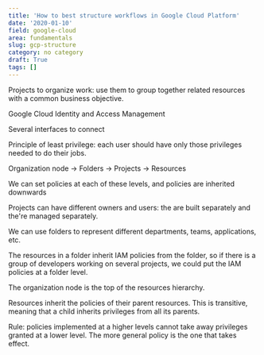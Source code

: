 ```yaml
---
title: 'How to best structure workflows in Google Cloud Platform'
date: '2020-01-10'
field: google-cloud
area: fundamentals
slug: gcp-structure
category: no category
draft: True
tags: []
---
```


Projects to organize work: use them to group together related resources with a common business objective.

Google Cloud Identity and Access Management

Several interfaces to connect

Principle of least privilege: each user should have only those privileges needed
to do their jobs.

Organization node -> Folders -> Projects -> Resources

We can set policies at each of these levels, and policies are inherited downwards

Projects can have different owners and users: the are built separately and the're
managed separately.

We can use folders to represent different departments, teams, applications, etc.

The resources in a folder inherit IAM policies from the folder, so if there is
a group of developers working on several projects, we could put the IAM policies
at a folder level.

The organization node is the top of the resources hierarchy.

Resources inherit the policies of their parent resources. This is transitive,
meaning that a child inherits privileges from all its parents.

Rule: policies implemented at a higher levels cannot take away privileges
granted at a lower level. The more general policy is the one that takes effect.
